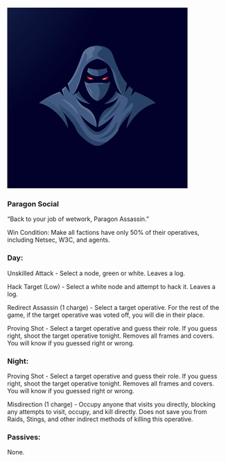 ![paragonassassin.png](Images/paragonassassin.png)

### **Paragon Social**

“Back to your job of wetwork, Paragon Assassin.”

Win Condition: Make all factions have only 50% of their operatives, including Netsec, W3C, and agents. 

### **Day:**

Unskilled Attack - Select a node, green or white. Leaves a log.

Hack Target (Low) - Select a white node and attempt to hack it. Leaves a log.

Redirect Assassin (1 charge) - Select a target operative. For the rest of the game, if the target operative was voted off, you will die in their place.

Proving Shot - Select a target operative and guess their role. If you guess right, shoot the target operative tonight. Removes all frames and covers. You will know if you guessed right or wrong.

### **Night:**

Proving Shot - Select a target operative and guess their role. If you guess right, shoot the target operative tonight. Removes all frames and covers. You will know if you guessed right or wrong.

Misdirection (1 charge) - Occupy anyone that visits you directly, blocking any attempts to visit, occupy, and kill directly. Does not save you from Raids, Stings, and other indirect methods of killing this operative.

### **Passives:**

None.